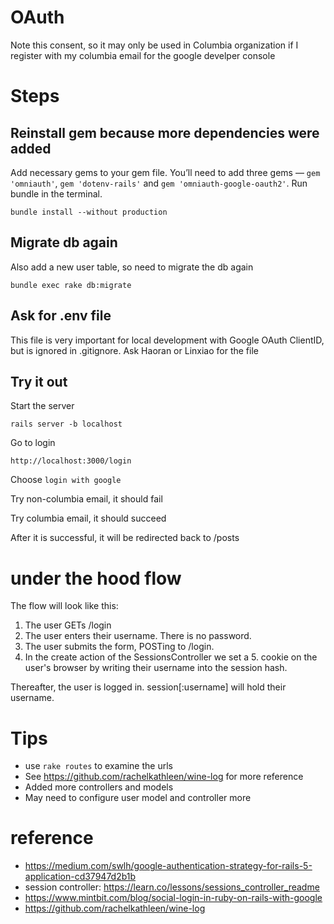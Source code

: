 # OAuth
Note this consent, so it may only be used in Columbia organization if I register with my columbia email for the google develper console

# Steps
## Reinstall gem because more dependencies were added

Add necessary gems to your gem file. You’ll need to add three gems — `gem 'omniauth'`, `gem 'dotenv-rails'` and `gem 'omniauth-google-oauth2'`. Run bundle in the terminal.

```
bundle install --without production
```

## Migrate db again

Also add a new user table, so need to migrate the db again

```
bundle exec rake db:migrate
```

## Ask for .env file
This file is very important for local development with Google OAuth ClientID, but is ignored in .gitignore. Ask Haoran or Linxiao for the file

## Try it out
Start the server
```
rails server -b localhost
```

Go to login
```
http://localhost:3000/login
```

Choose `login with google`

Try non-columbia email, it should fail

Try columbia email, it should succeed

After it is successful, it will be redirected back to /posts

# under the hood flow
The flow will look like this:

1. The user GETs /login
2. The user enters their username. There is no password.
3. The user submits the form, POSTing to /login.
4. In the create action of the SessionsController we set a 5. cookie on the user's browser by writing their username into the session hash.

Thereafter, the user is logged in. session[:username] will hold their username.

# Tips
- use `rake routes` to examine the urls
- See https://github.com/rachelkathleen/wine-log for more reference
- Added more controllers and models
- May need to configure user model and controller more

# reference
- https://medium.com/swlh/google-authentication-strategy-for-rails-5-application-cd37947d2b1b
- session controller: https://learn.co/lessons/sessions_controller_readme
- https://www.mintbit.com/blog/social-login-in-ruby-on-rails-with-google
- https://github.com/rachelkathleen/wine-log